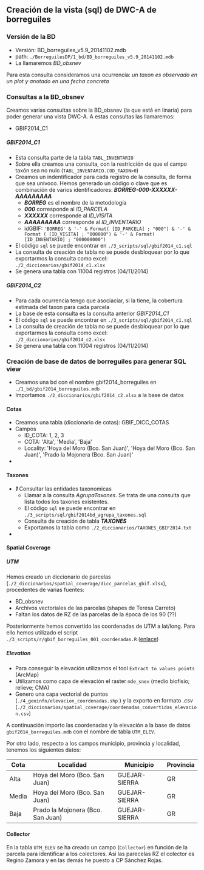 ## Creación de la vista (sql) de DWC-A de borreguiles

### Versión de la BD 
* Versión: BD_borreguiles_v5.9_20141102.mdb 
* path: `./BorreguilesDP/1_bd/BD_borreguiles_v5.9_20141102.mdb`
* La llamaremos *BD_obsnev*

Para esta consulta consideramos una ocurrencia: *un taxon es observado en un plot y anotado en una fecha concreta* 

### Consultas a la BD_obsnev 
Creamos varias consultas sobre la BD_obsnev (la que está en linaria) para poder generar una vista DWC-A. A estas consultas las  llamaremos: 

* GBIF2014_C1 

##### GBIF2014_C1 
* Esta consulta parte de la tabla `TABL_INVENTARIO` 
* Sobre ella creamos una consulta, con la restricción de que el campo taxón sea no nulo (`TABL_INVENTARIO.COD_TAXON>0`)
* Creamos un indentificador para cada registro de la consulta, de forma que sea unívoco. Hemos generado un código o clave que es combinación de varios identificadores: ***BORREG-000-XXXXXX-AAAAAAAAA***
	* ***BORREG*** es el nombre de la metodología
	* ***000*** corresponde al *ID_PARCELA*
	* ***XXXXXX*** corresponde al *ID_VISITA*
	* ***AAAAAAAAA*** corresponde al *ID_INVENTARIO*
	* idGBIF: `'BORREG' & '-' & Format( [ID_PARCELA] ; "000") & '-' & Format ( [ID_VISITA] ; "000000") & '-' & Format( [ID_INVENTARIO] ; "000000000")`  
* El código `sql` se puede encontrar en `./3_scripts/sql/gbif2014_c1.sql`
* La consulta de creación de tabla no se puede desbloquear por lo que exportarmos la consulta como excel: `./2_diccionarios/gbif2014_c1.xlsx`
* Se genera una tabla con 11004 registros (04/11/2014)


##### GBIF2014_C2 
* Para cada ocurrencia tengo que asociaciar, si la tiene, la cobertura estimada del taxon para cada parcela 
* La base de esta consulta es la consulta anterior *GBIF2014_C1* 
* El código `sql` se puede encontrar en `./3_scripts/sql/gbif2014_c1.sql`
* La consulta de creación de tabla no se puede desbloquear por lo que exportarmos la consulta como excel: `./2_diccionarios/gbif2014_c2.xlsx`
* Se genera una tabla con 11004 registros (04/11/2014)

### Creación de base de datos de borreguiles para generar SQL view
* Creamos una bd con el nombre gbif2014_borreguiles en `./1_bd/gbif2014_borreguiles.mdb` 
* Importamos `./2_diccionarios/gbif2014_c2.xlsx` a la base de datos 

#### Cotas 
* Creamos una tabla (diccionario de cotas): GBIF_DICC_COTAS 
* Campos
	* ID_COTA: 1, 2, 3
	* COTA: 'Alta', 'Media', 'Baja'
	* Locality: 'Hoya del Moro (Bco. San Juan)', 'Hoya del Moro (Bco. San Juan)', 'Prado la Mojonera (Bco. San Juan)'
* 

#### Taxones 
* ***1*** Consultar las entidades taxonomicas 
	* Llamar a la consulta *AgrupaTaxones*. Se trata de una consulta que lista todos los taxones existentes. 	 
	* El código `sql` se puede encontrar en `./3_scripts/sql/gbif2014bd_agrupa_taxones.sql`
	* Consulta de creación de tabla ***TAXONES*** 
	* Exportamos la tabla como `./2_diccionarios/TAXONES_GBIF2014.txt` 
* 



#### Spatial Coverage 
##### UTM 
Hemos creado un diccionario de parcelas (`./2_diccionarios/spatial_coverage/dicc_parcelas_gbif.xlsx`), procedentes de varias fuentes: 

* BD_obsnev  
* Archivos vectoriales de las parcelas (shapes de Teresa Carreto) 
* Faltan los datos de RZ de las parcelas de la época de los 90 (??) 

Posteriormente hemos convertido las coordenadas de UTM a lat/long. Para ello hemos utilizado el script `./3_scripts/r/gbif_borreguiles_001_coordenadas.R` ([enlace](https://github.com/ajpelu/BorreguilesDP/blob/master/3_scripts/r/gbif_borreguiles_001_coordenadas.md))

##### Elevation
* Para conseguir la elevación utilizamos el tool `Extract to values points` (ArcMap)
* Utilizamos como capa de elevación el raster `mde_snev` (medio biofisio; relieve; CMA)
* Genero una capa vectorial de puntos (`./4_geoinfo/elevacion_coordenadas.shp` ) y la exporto en formato *.csv* (`./2_diccionarios/spatial_coverage/coordenadas_convertidas_elevacion.csv`)

A continuación importo las coordenadas y la elevación a la base de datos `gbif2014_borreguiles.mdb` con el nombre de tabla `UTM_ELEV`. 

Por otro lado, respecto a los campos municipio, provincia y localidad, tenemos los siguientes datos: 

| Cota  | Localidad                         | Municipio     | Provincia |
|-------|-----------------------------------|---------------|-----------|
| Alta  | Hoya del Moro (Bco. San Juan)     | GUEJAR-SIERRA | GR        |
| Media | Hoya del Moro (Bco. San Juan)     | GUEJAR-SIERRA | GR        |
| Baja  | Prado la Mojonera (Bco. San Juan) | GUEJAR-SIERRA | GR        |

 
#### Collector 

En la tabla `UTM_ELEV` se ha creado un campo (`Collector`) en función de la parcela para identificar a los colectores. Así las parecelas RZ el colector es Regino Zamora y en las demás he puesto a CP Sánchez Rojas. 




